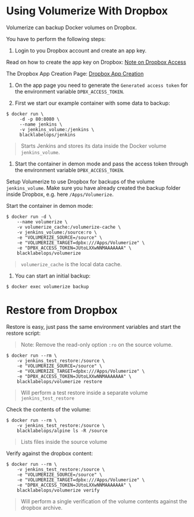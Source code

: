 # Using Volumerize With Dropbox

Volumerize can backup Docker volumes on Dropbox.

You have to perform the following steps:

1. Login to you Dropbox account and create an app key.

Read on how to create the app key on Dropbox: [Note on Dropbox Access](http://duplicity.nongnu.org/duplicity.1.html#toc12)

The Dropbox App Creation Page: [Dropbox App Creation](https://www.dropbox.com/developers/apps/create)

1. On the app page you need to generate the `Generated access token` for the environment variable `DPBX_ACCESS_TOKEN`.

1. First we start our example container with some data to backup:

~~~~
$ docker run \
     -d -p 80:8080 \
     --name jenkins \
     -v jenkins_volume:/jenkins \
     blacklabelops/jenkins
~~~~

> Starts Jenkins and stores its data inside the Docker volume `jenkins_volume`.

1. Start the container in demon mode and pass the access token through the environment variable `DPBX_ACCESS_TOKEN`.

Setup Volumerize to use Dropbox for backups of the volume `jenkins_volume`. Make sure you have already created the backup folder inside Dropbox, e.g. here `/Apps/Volumerize`.

Start the container in demon mode:

~~~~
$ docker run -d \
    --name volumerize \
    -v volumerize_cache:/volumerize-cache \
    -v jenkins_volume:/source:ro \
    -e "VOLUMERIZE_SOURCE=/source" \
    -e "VOLUMERIZE_TARGET=dpbx:///Apps/Volumerize" \
    -e "DPBX_ACCESS_TOKEN=JUtoLXXwNNMAAAAAAA" \
    blacklabelops/volumerize
~~~~

> `volumerize_cache` is the local data cache.

1. You can start an initial backup:

~~~~
$ docker exec volumerize backup
~~~~

# Restore from Dropbox

Restore is easy, just pass the same environment variables and start the restore script:

> Note: Remove the read-only option `:ro` on the source volume.

~~~~
$ docker run --rm \
    -v jenkins_test_restore:/source \
    -e "VOLUMERIZE_SOURCE=/source" \
    -e "VOLUMERIZE_TARGET=dpbx:///Apps/Volumerize" \
    -e "DPBX_ACCESS_TOKEN=JUtoLXXwNNMAAAAAAA" \
    blacklabelops/volumerize restore
~~~~

> Will perform a test restore inside a separate volume `jenkins_test_restore`

Check the contents of the volume:

~~~~
$ docker run --rm \
    -v jenkins_test_restore:/source \
    blacklabelops/alpine ls -R /source
~~~~

> Lists files inside the source volume

Verify against the dropbox content:

~~~~
$ docker run --rm \
    -v jenkins_test_restore:/source \
    -e "VOLUMERIZE_SOURCE=/source" \
    -e "VOLUMERIZE_TARGET=dpbx:///Apps/Volumerize" \
    -e "DPBX_ACCESS_TOKEN=JUtoLXXwNNMAAAAAAA" \
    blacklabelops/volumerize verify
~~~~

> Will perform a single verification of the volume contents against the dropbox archive.
